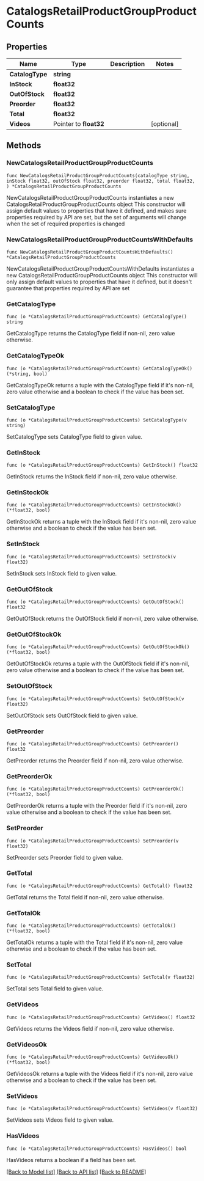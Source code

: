 # CatalogsRetailProductGroupProductCounts

## Properties

Name | Type | Description | Notes
------------ | ------------- | ------------- | -------------
**CatalogType** | **string** |  | 
**InStock** | **float32** |  | 
**OutOfStock** | **float32** |  | 
**Preorder** | **float32** |  | 
**Total** | **float32** |  | 
**Videos** | Pointer to **float32** |  | [optional] 

## Methods

### NewCatalogsRetailProductGroupProductCounts

`func NewCatalogsRetailProductGroupProductCounts(catalogType string, inStock float32, outOfStock float32, preorder float32, total float32, ) *CatalogsRetailProductGroupProductCounts`

NewCatalogsRetailProductGroupProductCounts instantiates a new CatalogsRetailProductGroupProductCounts object
This constructor will assign default values to properties that have it defined,
and makes sure properties required by API are set, but the set of arguments
will change when the set of required properties is changed

### NewCatalogsRetailProductGroupProductCountsWithDefaults

`func NewCatalogsRetailProductGroupProductCountsWithDefaults() *CatalogsRetailProductGroupProductCounts`

NewCatalogsRetailProductGroupProductCountsWithDefaults instantiates a new CatalogsRetailProductGroupProductCounts object
This constructor will only assign default values to properties that have it defined,
but it doesn't guarantee that properties required by API are set

### GetCatalogType

`func (o *CatalogsRetailProductGroupProductCounts) GetCatalogType() string`

GetCatalogType returns the CatalogType field if non-nil, zero value otherwise.

### GetCatalogTypeOk

`func (o *CatalogsRetailProductGroupProductCounts) GetCatalogTypeOk() (*string, bool)`

GetCatalogTypeOk returns a tuple with the CatalogType field if it's non-nil, zero value otherwise
and a boolean to check if the value has been set.

### SetCatalogType

`func (o *CatalogsRetailProductGroupProductCounts) SetCatalogType(v string)`

SetCatalogType sets CatalogType field to given value.


### GetInStock

`func (o *CatalogsRetailProductGroupProductCounts) GetInStock() float32`

GetInStock returns the InStock field if non-nil, zero value otherwise.

### GetInStockOk

`func (o *CatalogsRetailProductGroupProductCounts) GetInStockOk() (*float32, bool)`

GetInStockOk returns a tuple with the InStock field if it's non-nil, zero value otherwise
and a boolean to check if the value has been set.

### SetInStock

`func (o *CatalogsRetailProductGroupProductCounts) SetInStock(v float32)`

SetInStock sets InStock field to given value.


### GetOutOfStock

`func (o *CatalogsRetailProductGroupProductCounts) GetOutOfStock() float32`

GetOutOfStock returns the OutOfStock field if non-nil, zero value otherwise.

### GetOutOfStockOk

`func (o *CatalogsRetailProductGroupProductCounts) GetOutOfStockOk() (*float32, bool)`

GetOutOfStockOk returns a tuple with the OutOfStock field if it's non-nil, zero value otherwise
and a boolean to check if the value has been set.

### SetOutOfStock

`func (o *CatalogsRetailProductGroupProductCounts) SetOutOfStock(v float32)`

SetOutOfStock sets OutOfStock field to given value.


### GetPreorder

`func (o *CatalogsRetailProductGroupProductCounts) GetPreorder() float32`

GetPreorder returns the Preorder field if non-nil, zero value otherwise.

### GetPreorderOk

`func (o *CatalogsRetailProductGroupProductCounts) GetPreorderOk() (*float32, bool)`

GetPreorderOk returns a tuple with the Preorder field if it's non-nil, zero value otherwise
and a boolean to check if the value has been set.

### SetPreorder

`func (o *CatalogsRetailProductGroupProductCounts) SetPreorder(v float32)`

SetPreorder sets Preorder field to given value.


### GetTotal

`func (o *CatalogsRetailProductGroupProductCounts) GetTotal() float32`

GetTotal returns the Total field if non-nil, zero value otherwise.

### GetTotalOk

`func (o *CatalogsRetailProductGroupProductCounts) GetTotalOk() (*float32, bool)`

GetTotalOk returns a tuple with the Total field if it's non-nil, zero value otherwise
and a boolean to check if the value has been set.

### SetTotal

`func (o *CatalogsRetailProductGroupProductCounts) SetTotal(v float32)`

SetTotal sets Total field to given value.


### GetVideos

`func (o *CatalogsRetailProductGroupProductCounts) GetVideos() float32`

GetVideos returns the Videos field if non-nil, zero value otherwise.

### GetVideosOk

`func (o *CatalogsRetailProductGroupProductCounts) GetVideosOk() (*float32, bool)`

GetVideosOk returns a tuple with the Videos field if it's non-nil, zero value otherwise
and a boolean to check if the value has been set.

### SetVideos

`func (o *CatalogsRetailProductGroupProductCounts) SetVideos(v float32)`

SetVideos sets Videos field to given value.

### HasVideos

`func (o *CatalogsRetailProductGroupProductCounts) HasVideos() bool`

HasVideos returns a boolean if a field has been set.


[[Back to Model list]](../README.md#documentation-for-models) [[Back to API list]](../README.md#documentation-for-api-endpoints) [[Back to README]](../README.md)


